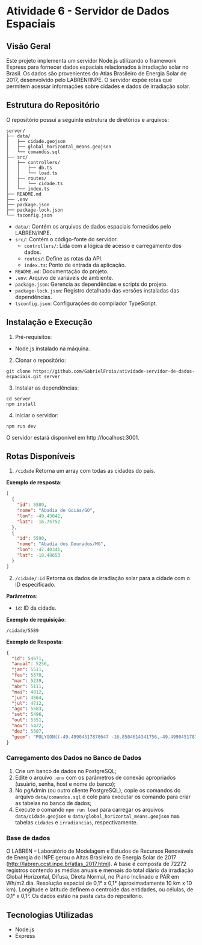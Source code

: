 # Atividade 6 - Servidor de Dados Espaciais

## Visão Geral
Este projeto implementa um servidor Node.js utilizando o framework Express para fornecer dados espaciais relacionados à irradiação solar no Brasil. Os dados são provenientes do Atlas Brasileiro de Energia Solar de 2017, desenvolvido pelo LABREN/INPE. O servidor expõe rotas que permitem acessar informações sobre cidades e dados de irradiação solar.

## Estrutura do Repositório
O repositório possui a seguinte estrutura de diretórios e arquivos:
```
server/
├── data/
│   ├── cidade.geojson
│   ├── global_horizontal_means.geojson
│   └── comandos.sql
├── src/
│   ├── controllers/
│   │   ├── db.ts
│   │   └── load.ts
│   ├── routes/
│   │   └── cidade.ts
│   └── index.ts
├── README.md
├── .env              
├── package.json
├── package-lock.json
└── tsconfig.json
```
- `data/`: Contém os arquivos de dados espaciais fornecidos pelo LABREN/INPE.
- `src/`: Contém o código-fonte do servidor.
  - `controllers/`: Lida com a lógica de acesso e carregamento dos dados.
  - `routes/`: Define as rotas da API.
  - `index.ts`: Ponto de entrada da aplicação.
- `README.md`: Documentação do projeto.
- `.env`: Arquivo de variáveis de ambiente.
- `package.json`: Gerencia as dependências e scripts do projeto.
- `package-lock.json`: Registro detalhado das versões instaladas das dependências.
- `tsconfig.json`: Configurações do compilador TypeScript.

## Instalação e Execução
1. Pré-requisitos:
  - Node.js instalado na máquina.
2. Clonar o repositório:
```
git clone https://github.com/GabrielFrois/atividade-servidor-de-dados-espaciais.git server
```
3. Instalar as dependências:
```
cd server
npm install
```
4. Iniciar o servidor:
```
npm run dev
```
O servidor estará disponível em http://localhost:3001.

## Rotas Disponíveis
1. `/cidade`
Retorna um array com todas as cidades do país.

**Exemplo de resposta**:
```json
[
  {
    "id": 5589,
    "nome": "Abadia de Goiás/GO",
    "lon": -49.43842,
    "lat": -16.75752
  },
  {
    "id": 5590,
    "nome": "Abadia dos Dourados/MG",
    "lon": -47.40341,
    "lat": -18.48653
  }
]
```
2. `/cidade/:id`
Retorna os dados de irradiação solar para a cidade com o ID especificado.

**Parâmetros**:
- `id`: ID da cidade.

**Exemplo de requisição**:
```
/cidade/5589
```
**Exemplo de Resposta**:
```json
{
  "id": 54671,
  "anual": 5256,
  "jan": 5511,
  "fev": 5570,
  "mar": 5239,
  "abr": 5111,
  "mai": 4812,
  "jun": 4564,
  "jul": 4712,
  "ago": 5583,
  "set": 5496,
  "out": 5551,
  "nov": 5422,
  "dez": 5507,
  "geom": "POLYGON((-49.49904517870647 -16.8504614341756,-49.49904517870647 -16.750461434175598,-49.399045178706466 -16.750461434175598,-49.399045178706466 -16.8504614341756,-49.49904517870647 -16.8504614341756))"
}
```

### Carregamento dos Dados no Banco de Dados
1. Crie um banco de dados no PostgreSQL;
2. Edite o arquivo `.env` com os parâmetros de conexão apropriados (usuário, senha, host e nome do banco);
3. No pgAdmin (ou outro cliente PostgreSQL), copie os comandos do arquivo `data/comandos.sql` e cole para executar os comando para criar as tabelas no banco de dados;
4. Execute o comando `npm run load` para carregar os arquivos `data/cidade.geojson` e `data/global_horizontal_means.geojson` nas tabelas `cidades` e `irradiancias`, respectivamente.

### Base de dados
O LABREN – Laboratório de Modelagem e Estudos de Recursos Renováveis de Energia do INPE gerou o Altas Brasileiro de Energia Solar de 2017 (http://labren.ccst.inpe.br/atlas_2017.html). A base é composta de 72272 registros contendo as médias anuais e mensais do total diário da irradiação Global Horizontal, Difusa, Direta Normal, no Plano Inclinado e PAR em Wh/m2.dia.
Resolução espacial de 0,1° x 0,1° (aproximadamente 10 km x 10 km).
Longitude e latitude definem o centroide das entidades, ou células, de 0,1° x 0,1°.
Os dados estão na pasta `data` do repositório.

## Tecnologias Utilizadas
- Node.js
- Express
